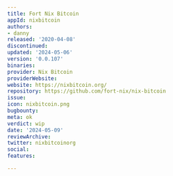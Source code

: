 ```yaml
---
title: Fort Nix Bitcoin
appId: nixbitcoin
authors:
- danny
released: '2020-04-08'
discontinued: 
updated: '2024-05-06'
version: '0.0.107'
binaries: 
provider: Nix Bitcoin
providerWebsite: 
website: https://nixbitcoin.org/
repository: https://github.com/fort-nix/nix-bitcoin
issue: 
icon: nixbitcoin.png
bugbounty: 
meta: ok
verdict: wip
date: '2024-05-09'
reviewArchive: 
twitter: nixbitcoinorg
social: 
features: 

---
```


